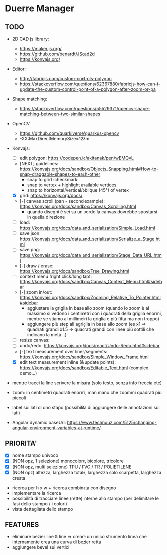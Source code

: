 # Duerre Manager

## TODO

- 2D CAD js library:
    - https://maker.js.org/
    - https://github.com/benardt/JScad2d
    - https://konvajs.org/

- Editor:
    - http://fabricjs.com/custom-controls-polygon
    - https://stackoverflow.com/questions/62367880/fabricjs-how-can-i-update-the-custom-control-point-of-a-polygon-after-zoom-or-pa

- Shape matching:
    - https://stackoverflow.com/questions/55529371/opencv-shape-matching-between-two-similar-shapes

- OpenCV
    - https://github.com/quarkiverse/quarkus-opencv
    - -XX:MaxDirectMemorySize=128m

- Konvajs:
    - [ ] edit polygon: https://codepen.io/akitanak/pen/wEMQvL
    - [NEXT] guidelines: https://konvajs.org/docs/sandbox/Objects_Snapping.html#How-to-snap-draggable-shapes-to-each-other
        - snap to grid :checkmark:
        - snap to vertex + highlight available vertices
        - snap to horizontal/vertical/oblique (45°) of vertex
    - [x] grid: https://konvajs.org/docs/
    - [-] canvas scroll (pan - second example): https://konvajs.org/docs/sandbox/Canvas_Scrolling.html
        - quando disegni è sei su un bordo la canvas dovrebbe spostarsi in quella direzione
    - [ ] load: https://konvajs.org/docs/data_and_serialization/Simple_Load.html
    - [ ] save json: https://konvajs.org/docs/data_and_serialization/Serialize_a_Stage.html
    - [ ] save png: https://konvajs.org/docs/data_and_serialization/Stage_Data_URL.html
    - [-] draw / erase: https://konvajs.org/docs/sandbox/Free_Drawing.html
    - [ ] context menu (right click/long tap): https://konvajs.org/docs/sandbox/Canvas_Context_Menu.html#sidebar
    - [-] zoom in/out: https://konvajs.org/docs/sandbox/Zooming_Relative_To_Pointer.html#sidebar
        - aggiustare la griglia in base allo zoom (quando lo zoom è al massimo si vedono i centimetri con i quadrati della griglia enormi, mentre se stiamo ai millimetri la griglia è più fitta ma non troppo)
        - aggiungere più step all agriglia in base allo zoom (es x1 => quadrati grandi x1.5 => quadrati grandi con linee più sottili che indicano la metà...)
    - [ ] resize canvas:
    - [ ] undo/redo: https://konvajs.org/docs/react/Undo-Redo.html#sidebar
    - [-] text measurement over lines/segments: https://konvajs.org/docs/sandbox/Simple_Window_Frame.html 
    - [x] edit text measurement inline (& update points): https://konvajs.org/docs/sandbox/Editable_Text.html (complex demo...)

- mentre tracci la line scrivere la misura (solo testo, senza info freccia etc)
- zoom: in centimetri quadrati enormi, man mano che zoommi quadrati più piccoli
- label sui lati di uno stapo (possibilità di aggiungere delle annotazioni sui lati)

- Angular dynamic baseUrl: https://www.technouz.com/5125/changing-angular-environment-variables-at-runtime/


## PRIORITA'
- [x] nome stampo univoco
- [x] (NON opz, 1 selezione) monocolore, bicolore, tricolore
- [x] (NON opz, multi selezione) TPU / PVC / TR / POLIETILENE
- [x] (NON opz) altezza, larghezza totale, larghezza solo scarpetta, larghezza cresta
- ricerca per h x w + ricerca combinata con disegno
- implementare la ricerca
- possibilità di tracciare linee (rette) interne allo stampo (per delimitare le fasi dello stampo / i colori)
- vista dettagliata dello stampo

## FEATURES
- eliminare bezier line & line => creare un unico strumento linea che internamente crea una curva di bezier retta
- aggiungere bevel sui vertici

